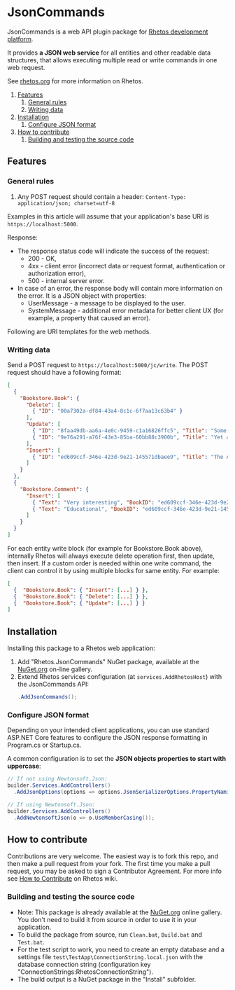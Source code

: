 # JsonCommands

JsonCommands is a web API plugin package for [Rhetos development platform](https://github.com/Rhetos/Rhetos).

It provides **a JSON web service** for all entities and other readable data structures,
that allows executing multiple read or write commands in one web request.

See [rhetos.org](http://www.rhetos.org/) for more information on Rhetos.

1. [Features](#features)
   1. [General rules](#general-rules)
   2. [Writing data](#writing-data)
2. [Installation](#installation)
   1. [Configure JSON format](#configure-json-format)
3. [How to contribute](#how-to-contribute)
   1. [Building and testing the source code](#building-and-testing-the-source-code)

## Features

### General rules

1. Any POST request should contain a header: `Content-Type: application/json; charset=utf-8`

Examples in this article will assume that your application's base URI is `https://localhost:5000`.

Response:

* The response status code will indicate the success of the request:
  * 200 - OK,
  * 4xx - client error (incorrect data or request format, authentication or authorization error),
  * 500 - internal server error.
* In case of an error, the response body will contain more information on the error. It is a JSON object with properties:
  * UserMessage - a message to be displayed to the user.
  * SystemMessage - additional error metadata for better client UX
    (for example, a property that caused an error).

Following are URI templates for the web methods.

### Writing data

Send a POST request to `https://localhost:5000/jc/write`.
The POST request should have a following format:

```json
[
  {
    "Bookstore.Book": {
      "Delete": [
        { "ID": "00a7302a-df84-43a4-8c1c-6f7aa13c63b4" }
      ],
      "Update": [
        { "ID": "8faa49db-aa6a-4e0c-9459-c1a16826ffc5", "Title": "Some other book" },
        { "ID": "9e76a291-a76f-43e3-85ba-60bb88c3900b", "Title": "Yet another book" }
      ],
      "Insert": [
        { "ID": "ed609ccf-346e-423d-9e21-145571dbaee9", "Title": "The Art of Computer Programming" }
      ]
    }
  },
  {
    "Bookstore.Comment": {
      "Insert": [
        { "Text": "Very interesting", "BookID": "ed609ccf-346e-423d-9e21-145571dbaee9" },
        { "Text": "Educational", "BookID": "ed609ccf-346e-423d-9e21-145571dbaee9" }
      ]
    }
  }
]
```

For each entity write block (for example for Bookstore.Book above), internally Rhetos will always execute delete operation first, then update, then insert. If a custom order is needed within one write command, the client can control it by using multiple blocks for same entity. For example:

```json
[
  {  "Bookstore.Book": { "Insert": [...] } },
  {  "Bookstore.Book": { "Delete": [...] } },
  {  "Bookstore.Book": { "Update": [...] } }
]
```

## Installation

Installing this package to a Rhetos web application:

1. Add "Rhetos.JsonCommands" NuGet package, available at the [NuGet.org](https://www.nuget.org/) on-line gallery.
2. Extend Rhetos services configuration (at `services.AddRhetosHost`) with the JsonCommands API:
   ```cs
   .AddJsonCommands();
   ```

### Configure JSON format

Depending on your intended client applications, you can use standard ASP.NET Core features
to configure the JSON response formatting in Program.cs or Startup.cs.

A common configuration is to set the **JSON objects properties to start with uppercase**:

```cs
// If not using Newtonsoft.Json:
builder.Services.AddControllers()
  .AddJsonOptions(options => options.JsonSerializerOptions.PropertyNamingPolicy = null);

// If using Newtonsoft.Json:
builder.Services.AddControllers()
  .AddNewtonsoftJson(o => o.UseMemberCasing());
```

## How to contribute

Contributions are very welcome. The easiest way is to fork this repo, and then
make a pull request from your fork. The first time you make a pull request, you
may be asked to sign a Contributor Agreement.
For more info see [How to Contribute](https://github.com/Rhetos/Rhetos/wiki/How-to-Contribute) on Rhetos wiki.

### Building and testing the source code

* Note: This package is already available at the [NuGet.org](https://www.nuget.org/) online gallery.
  You don't need to build it from source in order to use it in your application.
* To build the package from source, run `Clean.bat`, `Build.bat` and `Test.bat`.
* For the test script to work, you need to create an empty database and
  a settings file `test\TestApp\ConnectionString.local.json`
  with the database connection string (configuration key "ConnectionStrings:RhetosConnectionString").
* The build output is a NuGet package in the "Install" subfolder.
